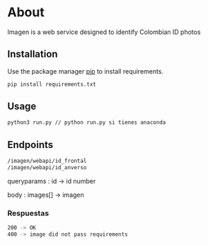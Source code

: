 # About

Imagen is a web service designed to identify Colombian ID photos

## Installation

Use the package manager [pip](https://pip.pypa.io/en/stable/) to install requirements.

```bash
pip install requirements.txt
```

## Usage
```bash
python3 run.py // python run.py si tienes anaconda
```

## Endpoints
```bash
/imagen/webapi/id_frontal
/imagen/webapi/id_anverso
```
queryparams : id -> id number

body  : images[] -> imagen

### Respuestas
```bash
200 -> OK
400 -> image did not pass requirements
```
